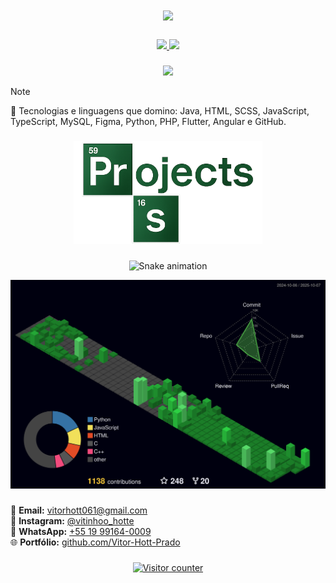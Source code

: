 <!-- Última atualização: 2025-10-08 -->

### <!-- Mensagem de boas-vindas -->
<h1 align="center">
  <a href="https://git.io/typing-svg">
    <img src="https://readme-typing-svg.herokuapp.com?lines=Welcome+to+@Vitor-Hott-Prado's+repository;Bem-vindo+ao+repositório+@Vitor-Hott-Prado&center=true&size=36&color=39FF14&width=1000&pause=1000&duration=2500&startDelay=300&v=4">
  </a>
</h1>

### <!-- Estatísticas -->
<div align="center">
  <a href="https://github.com/anuraghazra/github-readme-stats" target="_blank" rel="noopener noreferrer">
    <img src="https://github-readme-stats.vercel.app/api?username=Vitor-Hott-Prado&show_icons=true&theme=dracula&hide_border=true&include_all_commits=true&count_private=true" height="180" />
    <img src="https://github-readme-stats.vercel.app/api/top-langs/?username=Vitor-Hott-Prado&layout=compact&theme=dracula&hide_border=true&langs_count=10" height="180" />
  </a>
</div>

### <!-- Habilidades -->
<p align="center">
  <a href="https://skillicons.dev">
    <img src="https://skillicons.dev/icons?i=html,scss,js,ts,python,php,java,mysql,flutter,angular,git,figma" />
  </a>
</p>

>[!NOTE]
> 🧠 Tecnologias e linguagens que domino: Java, HTML, SCSS, JavaScript, TypeScript, MySQL, Figma, Python, PHP, Flutter, Angular e GitHub.

### <!-- Banner de Projetos -->
<p align="center">
  <img src="assets/projects.png" alt="Projetos" width="60%" />
</p>

### <!-- Gráfico 3D das contribuições -->
<p align="center">
  <img src="https://raw.githubusercontent.com/Vitor-Hott-Prado/Vitor-Hott-Prado/output/github-contribution-grid-snake.svg" alt="Snake animation" />
</p>

<p align="center">
  <img src="https://raw.githubusercontent.com/Vitor-Hott-Prado/Vitor-Hott-Prado/main/profile-3d-contrib/profile-night-green.svg" alt="3D GitHub Profile de Vitor Hott Prado" />
</p>

### <!-- Contato -->
📧 **Email:** [vitorhott061@gmail.com](mailto:vitorhott061@gmail.com)  
📸 **Instagram:** [@vitinhoo_hotte](https://instagram.com/vitinhoo_hotte)  
💬 **WhatsApp:** [+55 19 99164-0009](https://wa.me/5519991640009)  
🌐 **Portfólio:** [github.com/Vitor-Hott-Prado](https://github.com/Vitor-Hott-Prado)

### <!-- Contador de visitas -->
<p align="center">
  <a href="https://count.getloli.com/" target="_blank">
    <img src="https://count.getloli.com/get/@Vitor-Hott-Prado_repo?theme=3d-num" alt="Visitor counter" />
  </a>
</p>
